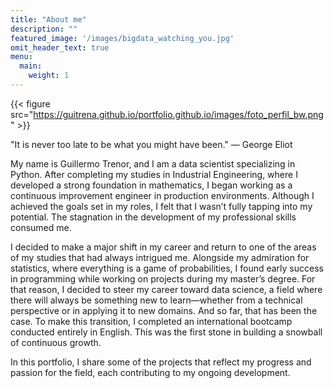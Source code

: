 ```yaml
---
title: "About me"
description: ""
featured_image: '/images/bigdata_watching_you.jpg'
omit_header_text: true
menu:
  main:
    weight: 1
---
```

{{< figure src="https://guitrena.github.io/portfolio.github.io/images/foto_perfil_bw.png" >}}

"It is never too late to be what you might have been." — George Eliot

My name is Guillermo Trenor, and I am a data scientist specializing in Python. After completing my studies in Industrial Engineering, where I developed a strong foundation in mathematics, I began working as a continuous improvement engineer in production environments. Although I achieved the goals set in my roles, I felt that I wasn’t fully tapping into my potential. The stagnation in the development of my professional skills consumed me.

I decided to make a major shift in my career and return to one of the areas of my studies that had always intrigued me. Alongside my admiration for statistics, where everything is a game of probabilities, I found early success in programming while working on projects during my master’s degree. For that reason, I decided to steer my career toward data science, a field where there will always be something new to learn—whether from a technical perspective or in applying it to new domains. And so far, that has been the case. To make this transition, I completed an international bootcamp conducted entirely in English. This was the first stone in building a snowball of continuous growth.

In this portfolio, I share some of the projects that reflect my progress and passion for the field, each contributing to my ongoing development.
